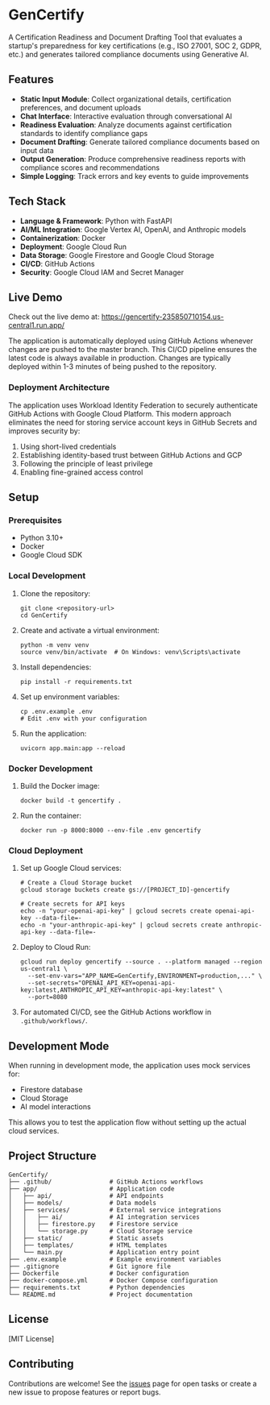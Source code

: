# GenCertify

A Certification Readiness and Document Drafting Tool that evaluates a startup's preparedness for key certifications (e.g., ISO 27001, SOC 2, GDPR, etc.) and generates tailored compliance documents using Generative AI.

## Features

- **Static Input Module**: Collect organizational details, certification preferences, and document uploads
- **Chat Interface**: Interactive evaluation through conversational AI
- **Readiness Evaluation**: Analyze documents against certification standards to identify compliance gaps
- **Document Drafting**: Generate tailored compliance documents based on input data
- **Output Generation**: Produce comprehensive readiness reports with compliance scores and recommendations
- **Simple Logging**: Track errors and key events to guide improvements

## Tech Stack

- **Language & Framework**: Python with FastAPI
- **AI/ML Integration**: Google Vertex AI, OpenAI, and Anthropic models
- **Containerization**: Docker
- **Deployment**: Google Cloud Run
- **Data Storage**: Google Firestore and Google Cloud Storage
- **CI/CD**: GitHub Actions
- **Security**: Google Cloud IAM and Secret Manager

## Live Demo

Check out the live demo at: https://gencertify-235850710154.us-central1.run.app/

The application is automatically deployed using GitHub Actions whenever changes are pushed to the master branch. This CI/CD pipeline ensures the latest code is always available in production. Changes are typically deployed within 1-3 minutes of being pushed to the repository.

### Deployment Architecture

The application uses Workload Identity Federation to securely authenticate GitHub Actions with Google Cloud Platform. This modern approach eliminates the need for storing service account keys in GitHub Secrets and improves security by:

1. Using short-lived credentials
2. Establishing identity-based trust between GitHub Actions and GCP
3. Following the principle of least privilege
4. Enabling fine-grained access control

## Setup

### Prerequisites

- Python 3.10+
- Docker
- Google Cloud SDK

### Local Development

1. Clone the repository:
   ```
   git clone <repository-url>
   cd GenCertify
   ```

2. Create and activate a virtual environment:
   ```
   python -m venv venv
   source venv/bin/activate  # On Windows: venv\Scripts\activate
   ```

3. Install dependencies:
   ```
   pip install -r requirements.txt
   ```

4. Set up environment variables:
   ```
   cp .env.example .env
   # Edit .env with your configuration
   ```

5. Run the application:
   ```
   uvicorn app.main:app --reload
   ```

### Docker Development

1. Build the Docker image:
   ```
   docker build -t gencertify .
   ```

2. Run the container:
   ```
   docker run -p 8000:8000 --env-file .env gencertify
   ```

### Cloud Deployment

1. Set up Google Cloud services:
   ```
   # Create a Cloud Storage bucket
   gcloud storage buckets create gs://[PROJECT_ID]-gencertify

   # Create secrets for API keys
   echo -n "your-openai-api-key" | gcloud secrets create openai-api-key --data-file=-
   echo -n "your-anthropic-api-key" | gcloud secrets create anthropic-api-key --data-file=-
   ```

2. Deploy to Cloud Run:
   ```
   gcloud run deploy gencertify --source . --platform managed --region us-central1 \
     --set-env-vars="APP_NAME=GenCertify,ENVIRONMENT=production,..." \
     --set-secrets="OPENAI_API_KEY=openai-api-key:latest,ANTHROPIC_API_KEY=anthropic-api-key:latest" \
     --port=8080
   ```

3. For automated CI/CD, see the GitHub Actions workflow in `.github/workflows/`.

## Development Mode

When running in development mode, the application uses mock services for:
- Firestore database
- Cloud Storage
- AI model interactions

This allows you to test the application flow without setting up the actual cloud services.

## Project Structure

```
GenCertify/
├── .github/                # GitHub Actions workflows
├── app/                    # Application code
│   ├── api/                # API endpoints
│   ├── models/             # Data models
│   ├── services/           # External service integrations
│   │   ├── ai/             # AI integration services
│   │   ├── firestore.py    # Firestore service
│   │   └── storage.py      # Cloud Storage service
│   ├── static/             # Static assets
│   ├── templates/          # HTML templates
│   └── main.py             # Application entry point
├── .env.example            # Example environment variables
├── .gitignore              # Git ignore file
├── Dockerfile              # Docker configuration
├── docker-compose.yml      # Docker Compose configuration
├── requirements.txt        # Python dependencies
└── README.md               # Project documentation
```

## License

[MIT License]

## Contributing

Contributions are welcome! See the [issues](../../issues) page for open tasks or create a new issue to propose features or report bugs. 